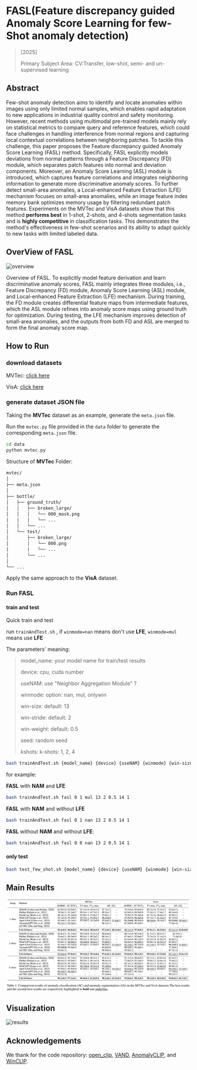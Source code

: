 # FASL(Feature discrepancy guided Anomaly Score Learning for few-Shot anomaly detection)

> [2025]
>
> Primary Subject Area: CV:Transfer, low-shot, semi- and un- supervised learning  

## Abstract

Few-shot anomaly detection aims to identify and locate anomalies within images using only limited normal samples, which enables rapid adaptation to new applications in industrial quality control and safety monitoring. However, recent methods using multimodal pre-trained models mainly rely on statistical metrics to compare query and reference features, which could face challenges in handling interference from normal regions and capturing local contextual correlations between neighboring patches. To tackle this challenge, this paper proposes the Feature discrepancy guided Anomaly Score Learning (FASL) method. Specifically, FASL explicitly models deviations from normal patterns through a Feature Discrepancy (FD) module, which separates patch features into normal and deviation components. Moreover, an Anomaly Score Learning (ASL) module is introduced, which captures feature correlations and integrates neighboring information to generate more discriminative anomaly scores. To further detect small-area anomalies, a Local-enhanced Feature Extraction (LFE) mechanism focuses on small-area anomalies, while an image feature index memory bank optimizes memory usage by filtering redundant patch features. Experiments on the MVTec and VisA datasets show that this method **performs best** in 1-shot, 2-shots, and 4-shots segmentation tasks and is **highly competitive** in classification tasks. This demonstrates the method's effectiveness in few-shot scenarios and its ability to adapt quickly to new tasks with limited labeled data.

## OverView of FASL

![overview](./assets/main-pic.png) 

Overview of FASL. To explicitly model feature derivation and learn discriminative anomaly scores, FASL mainly integrates three modules, i.e., Feature Discrepancy (FD) module, Anomaly Score Learning (ASL) module, and Local-enhanced Feature Extraction (LFE) mechanism. During training, the FD module creates differential feature maps from intermediate features, which the ASL module refines into anomaly score maps using ground truth for optimization. During testing, the LFE mechanism improves detection of small-area anomalies, and the outputs from both FD and ASL are merged to form the final anomaly score map.

## How to Run

### download datasets

MVTec: [click here](https://www.mvtec.com/company/research/datasets/mvtec-ad)

VisA: [click here](https://github.com/amazon-science/spot-diff)

### generate dataset JSON file

Taking the **MVTec** dataset as an example, generate the `meta.json` file.

Run the `mvtec.py` file provided in the `data` folder to generate the corresponding `meta.json` file.

~~~bash
cd data
python mvtec.py
~~~

Structure of **MVTec** Folder:

~~~
mvtec/
│
├── meta.json
│
├── bottle/
│   ├── ground_truth/
│   │   ├── broken_large/
│   │   │   └── 000_mask.png
|   |   |   └── ...
│   │   └── ...
│   └── test/
│       ├── broken_large/
│       │   └── 000.png
|       |   └── ...
│       └── ...
│   
└── ...
~~~

Apply the same approach to the **VisA** dataset.

### Run FASL

#### train and test

Quick train and test

run `trainAndTest.sh` , if `winmode=nan` means don't use **LFE**, `winmode=mul ` means use **LFE**

The parameters' meaning:

> model_name: 			your model name for train/test results
>
> device: 						cpu, cuda number
>
> useNAM:					use "Neighbor Aggregation Module" ?
>
> winmode:					option: nan, mul, onlywin
>
> win-size:					default: 13
>
> win-stride:				default: 2
>
> win-weight:				default: 0.5
>
> seed:							random seed
>
> kshots:						k-shots: 1, 2, 4

~~~bash
bash trainAndTest.sh {model_name} {device} {useNAM} {winmode} {win-size} {win-stride} {win-weight} {seed} {kshots}
~~~

for example:

**FASL** with **NAM** and **LFE**

~~~bash
bash trainAndTest.sh fasl 0 1 mul 13 2 0.5 14 1
~~~

**FASL** with **NAM** and without **LFE**

~~~bash
bash trainAndTest.sh fasl 0 1 nan 13 2 0.5 14 1
~~~

**FASL** without **NAM** and without **LFE**:

~~~bash
bash trainAndTest.sh fasl 0 0 nan 13 2 0.5 14 1
~~~

#### only test

~~~bash
bash test_few_shot.sh {model_name} {device} {useNAM} {winmode} {win-size} {win-stride} {win-weight} {seed} {kshots}
~~~

## Main Results

![results](./assets/main-results.png) 

## Visualization
![results](./assets/vis.png) 

## Acknowledgements

We thank for the code repository: [open_clip](https://github.com/mlfoundations/open_clip), [VAND](https://github.com/ByChelsea/VAND-APRIL-GAN/tree/master), [AnomalyCLIP](https://github.com/zqhang/AnomalyCLIP),  and [WinCLIP](https://github.com/zqhang/Accurate-WinCLIP-pytorch).

